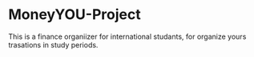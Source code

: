 # MoneyYOU-Project
This is a finance organiizer for international studants, for organize yours trasations in study periods.
